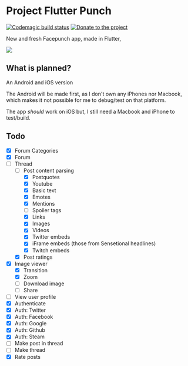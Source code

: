 # Project Flutter Punch
[![Codemagic build status](https://api.codemagic.io/apps/5c4de4ea033c3f000fa04ef1/5c4de4ea033c3f000fa04ef0/status_badge.svg)](https://codemagic.io/apps/5c4de4ea033c3f000fa04ef1/5c4de4ea033c3f000fa04ef0/latest_build)
[![Donate to the project](http://img.shields.io/liberapay/patrons/rekNa.svg?logo=liberapay)](https://liberapay.com/rekNa/)

New and fresh Facepunch app, made in Flutter,

![](https://i.imgur.com/e5L6bAn.png)

## What is planned?
An Android and iOS version

The Android will be made first, as I don't own any iPhones nor Macbook, which makes it not possible for me to debug/test on that platform.

The app *should* work on iOS but, I still need a Macbook and iPhone to test/build.

## Todo
- [x] Forum Categories
- [x] Forum
- [ ] Thread
  - [ ] Post content parsing 
    - [x] Postquotes
    - [x] Youtube
    - [x] Basic text
    - [x] Emotes
    - [x] Mentions
    - [ ] Spoiler tags
    - [x] Links
    - [x] Images
    - [x] Videos
    - [x] Twitter embeds 
    - [x] iFrame embeds (those from Sensetional headlines)
    - [x] Twitch embeds
  - [x] Post ratings
- [x] Image viewer
  - [x] Transition
  - [x] Zoom
  - [ ] Download image
  - [ ] Share
- [ ] View user profile
- [x] Authenticate
- [x] Auth: Twitter
- [x] Auth: Facebook
- [x] Auth: Google
- [x] Auth: Github
- [x] Auth: Steam
- [ ] Make post in thread
- [ ] Make thread
- [x] Rate posts
